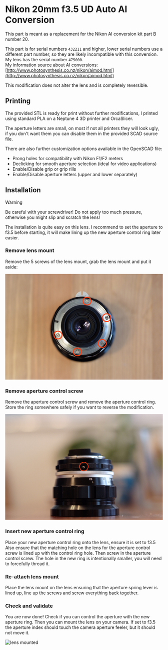 # Nikon 20mm f3.5 UD Auto AI Conversion

This part is meant as a replacement for the Nikon AI conversion kit part B number 20.

This part is for serial numbers `432211` and higher, lower serial numbers use a different part number,
so they are likely incompatible with this conversion. My lens has the serial number `475000`.  
My information source about AI conversions: [http://www.photosynthesis.co.nz/nikon/aimod.html](http://www.photosynthesis.co.nz/nikon/aimod.html)

This modification does not alter the lens and is completely reversible.

## Printing

The provided STL is ready for print without further modifications, I printed using standard PLA
on a Neptune 4 3D printer and OrcaSlicer.

The aperture letters are small, on most if not all printers they will look ugly, if you don't want them
you can disable them in the provided SCAD source file.

There are also further customization options available in the OpenSCAD file:

- Prong holes for compatibility with Nikon F1/F2 meters
- Declicking for smooth aperture selection (ideal for video applications)
- Enable/Disable grip or grip rills
- Enable/Disable aperture letters (upper and lower separately)

## Installation

> [!WARNING]  
> Be careful with your screwdriver! Do not apply too much pressure, otherwise you might slip and scratch the lens!

The installation is quite easy on this lens.
I recommend to set the aperture to f3.5 before starting, it will make lining up the new aperture control ring later easier.

### Remove lens mount

Remove the 5 screws of the lens mount, grab the lens mount and put it aside:

![remove lens mount](assets/lens_mount_remove.jpeg)

### Remove aperture control screw

Remove the aperture control screw and remove the aperture control ring.
Store the ring somewhere safely if you want to reverse the modification.

![remove aperture control ring](assets/remove_aperture_control_ring.jpeg)

### Insert new aperture control ring

Place your new aperture control ring onto the lens, ensure it is set to f3.5
Also ensure that the matching hole on the lens for the aperture control screw is lined up with the control ring hole.
Then screw in the aperture control screw. The hole in the new ring is intentionally smaller, you will need to forcefully
thread it.

### Re-attach lens mount

Place the lens mount on the lens ensuring that the aperture spring lever is lined up,
line up the screws and screw everything back together.

### Check and validate

You are now done! Check if you can control the aperture with the new aperture ring.
Then you can mount the lens on your camera. If set to f3.5 the aperture index should touch the camera
aperture feeler, but it should not move it.

![lens mounted](assets/mounted.jpeg)
